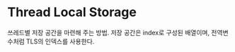 <h1> Thread Local Storage </h1>
쓰레드별 저장 공간을 마련해 주는 방법.
저장 공간은 index로 구성된 배열이며, 전역변수처럼 TLS의 인덱스를 사용한다.